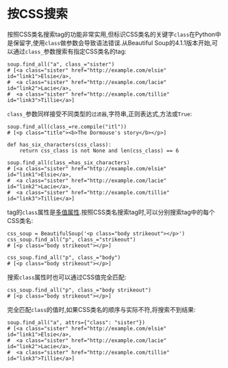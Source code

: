 # 按CSS搜索

按照CSS类名搜索tag的功能非常实用,但标识CSS类名的关键字`class`在Python中是保留字,使用`class`做参数会导致语法错误.从Beautiful Soup的4.1.1版本开始,可以通过`class_`参数搜索有指定CSS类名的tag:

```text
soup.find_all("a", class_="sister")
# [<a class="sister" href="http://example.com/elsie" id="link1">Elsie</a>,
#  <a class="sister" href="http://example.com/lacie" id="link2">Lacie</a>,
#  <a class="sister" href="http://example.com/tillie" id="link3">Tillie</a>]
```

`class_`参数同样接受不同类型的`过滤器`,字符串,正则表达式,方法或`True`:

```text
soup.find_all(class_=re.compile("itl"))
# [<p class="title"><b>The Dormouse's story</b></p>]

def has_six_characters(css_class):
    return css_class is not None and len(css_class) == 6

soup.find_all(class_=has_six_characters)
# [<a class="sister" href="http://example.com/elsie" id="link1">Elsie</a>,
#  <a class="sister" href="http://example.com/lacie" id="link2">Lacie</a>,
#  <a class="sister" href="http://example.com/tillie" id="link3">Tillie</a>]
```

tag的`class`属性是[多值属性](http://beautifulsoup.readthedocs.io/zh_CN/latest/#id15).按照CSS类名搜索tag时,可以分别搜索tag中的每个CSS类名:

```text
css_soup = BeautifulSoup('<p class="body strikeout"></p>')
css_soup.find_all("p", class_="strikeout")
# [<p class="body strikeout"></p>]

css_soup.find_all("p", class_="body")
# [<p class="body strikeout"></p>]
```

搜索`class`属性时也可以通过CSS值完全匹配:

```text
css_soup.find_all("p", class_="body strikeout")
# [<p class="body strikeout"></p>]
```

完全匹配`class`的值时,如果CSS类名的顺序与实际不符,将搜索不到结果:

```text
soup.find_all("a", attrs={"class": "sister"})
# [<a class="sister" href="http://example.com/elsie" id="link1">Elsie</a>,
#  <a class="sister" href="http://example.com/lacie" id="link2">Lacie</a>,
#  <a class="sister" href="http://example.com/tillie" id="link3">Tillie</a>]
```

